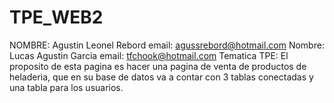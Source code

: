 # TPE_WEB2

NOMBRE: Agustin Leonel Rebord
email: agussrebord@hotmail.com
Nombre: Lucas Agustin Garcia
email: tfchook@hotmail.com
Tematica TPE: 
El proposito de esta pagina es hacer una pagina de venta de productos de heladeria, que en su base de datos va a contar con 3 tablas conectadas y una tabla para los usuarios.

